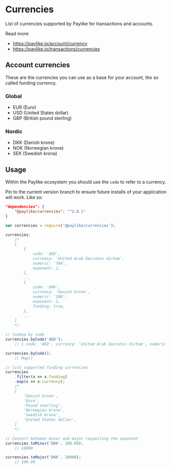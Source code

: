 # Currencies

List of currencies supported by Paylike for transactions and accounts.

Read more:

- https://paylike.io/account/currency
- https://paylike.io/transactions/currencies

## Account currencies

These are the currencies you can use as a base for your account, the so called
funding currency.

### Global

- EUR (Euro)
- USD (United States dollar)
- GBP (British pound sterling)

### Nordic

- DKK (Danish krone)
- NOK (Norwegian krone)
- SEK (Swedish krona)

## Usage

Within the Paylike ecosystem you should use the `code` to refer to a currency.

Pin to the current version branch to ensure future installs of your
application will work. Like so:

```json
"dependencies": {
	"@paylike/currencies": "^2.0.1"
}
```

```js
var currencies = require('@paylike/currencies');

currencies;
	/*
	[
		{
			code: 'AED',
			currency: 'United Arab Emirates dirham',
			numeric: '784',
			exponent: 2,
		},
		...
		{
			code: 'DKK',
			currency: 'Danish krone',
			numeric: '208',
			exponent: 2,
			funding: true,
		},
		...
	]
	*/

// lookup by code
currencies.byCode('AED');
	// { code: 'AED', currency: 'United Arab Emirates dirham', numeric: '784' }

currencies.byCode();
	// Map()

// list supported funding currencies
currencies
	.filter(x => x.funding)
	.map(x => x.currency);
	/*
	[
		'Danish krone',
		'Euro',
		'Pound sterling',
		'Norwegian krone',
		'Swedish krona',
		'United States dollar',
	]
	*/

// Convert between minor and major respecting the exponent
currencies.toMinor('DKK', 100.00);
	// 10000

currencies.toMajor('DKK', 10000);
	// 100.00
```

